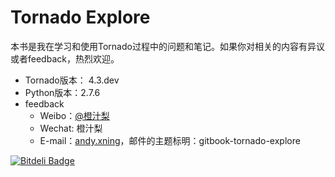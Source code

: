Tornado Explore
=======

本书是我在学习和使用Tornado过程中的问题和笔记。如果你对相关的内容有异议或者feedback，热烈欢迎。

* Tornado版本： 4.3.dev
* Python版本：2.7.6
* feedback
  * Weibo：[@橙汁梨](http://weibo.com/1649286533/profile?topnav=1&wvr=6)
  * Wechat: 橙汁梨
  * E-mail：[andy.xning](mailto:andy.xning@gmail.com)，邮件的主题标明：gitbook-tornado-explore




[![Bitdeli Badge](https://d2weczhvl823v0.cloudfront.net/andyxning/tornado-explore/trend.png)](https://bitdeli.com/free "Bitdeli Badge")

